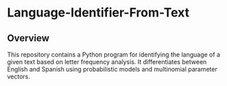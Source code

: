 # Language-Identifier-From-Text

## Overview

This repository contains a Python program for identifying the language of a given text based on letter frequency analysis. It differentiates between English and Spanish using probabilistic models and multinomial parameter vectors.
